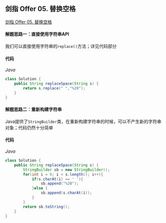 ## 剑指 Offer 05. 替换空格

[剑指 Offer 05. 替换空格](https://leetcode-cn.com/problems/ti-huan-kong-ge-lcof/)

#### 解题思路一：直接使用字符串API

我们可以直接使用字符串的`replace()`方法；详见代码部分

#### 代码

*Java*

```java
class Solution {
    public String replaceSpace(String s) {
        return s.replace(" ","%20");
    }
}
```

#### 解题思路二：重新构建字符串

Java提供了`StringBuilder`类，在重新构建字符串的时候，可以不产生新的字符串对象；代码仍然十分简单

#### 代码

*Java*

```java
class Solution {
    public String replaceSpace(String s) {
        StringBuilder sb = new StringBuilder();
        for(int i = 0; i < s.length(); i++){
            if(s.charAt(i) == ' '){
                sb.append("%20");
            }else {
                sb.append(s.charAt(i));
            }
        }
        return sb.toString();
    }
}
```

